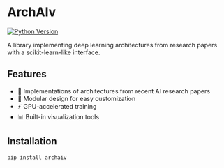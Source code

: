 # ArchAIv

[![Python Version](https://img.shields.io/badge/python-3.8%2B-blue)](https://www.python.org/)

A library implementing deep learning architectures from research papers with a scikit-learn-like interface.

## Features

- 📜 Implementations of architectures from recent AI research papers
- 🧩 Modular design for easy customization
- ⚡ GPU-accelerated training
- 📊 Built-in visualization tools

## Installation

```bash
pip install archaiv